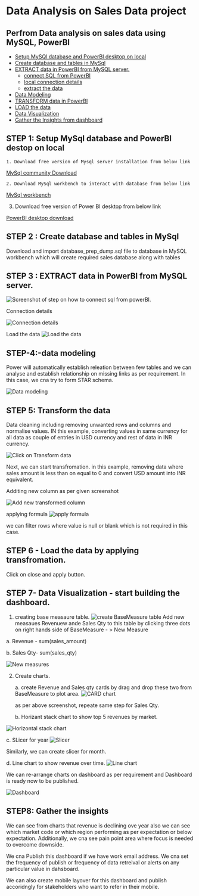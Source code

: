 # Data Analysis on Sales Data project

## Perfrom Data analysis on sales data using MySQL, PowerBI



- [Setup MySQl database and PowerBI desktop on local ](#-STEP-1-:-Setup-MySql-database-and-PowerBI-destop-on-local)
- [Create database and tables in MySql ](#-STEP2:Create-database-and-tables-in-MySql)
- [EXTRACT data in PowerBI from MySQL server.](#-STEP3:EXTRACT-data-in-PowerBI-from-MySQL-server)
    - [connect SQL from PowerBI ](#:connection-details)
    - [local connection details](#:connection-details)
    - [extract the data](#:extract-data)
- [Data Modeling ](#STEP-4:-data-modeling)
- [TRANSFORM data in PowerBI ](#STEP5:-transform)
- [LOAD the data](#STEP-6:-Load-the-data-by-applying-transfromation)
- [Data Visualization](#STEP-7:-Data-Visualization-start-building-the-dashboard.)
- [Gather the Insights from dashboard](#STEP-8:-Gather-the-Insights.)


  

## STEP 1: Setup MySql database and PowerBI destop on local
    1. Download free version of Mysql server installation from below link 
    
   [MySql community Download](https://dev.mysql.com/downloads/file/?id=534319)

    2. Download MySql workbench to interact with database from below link

   [MySql workbench](https://dev.mysql.com/downloads/workbench/)

   3. Download free version of Power BI desktop from below link
      
   [PowerBI desktop download](https://www.microsoft.com/en-us/download/details.aspx?id=58494)

## STEP 2 :  Create database and tables in MySql

  Download and import database_prep_dump.sql file to database in MySQL workbench which will create required sales database along with tables

## STEP 3 :  EXTRACT data in PowerBI from MySQL server.

![Screenshot of step on how to connect sql from powerBI.](https://github.com/kunalpatade92/Kunal_data_analytics_sales/blob/main/src/get_data_from_mySql_db.jpg)


 Connection details

 ![Connection details](https://github.com/kunalpatade92/Kunal_data_analytics_sales/blob/main/src/connection_details.jpg)

 Load the data 
 ![Load the data](https://github.com/kunalpatade92/Kunal_data_analytics_sales/blob/main/src/Load_data.jpg)

 ## STEP-4:-data modeling

 Power will automatically establish releation between few tables and we can analyse and establish relationship on missing links as per requirement.
 In this case, we cna try to form STAR schema.

 ![Data modeling](https://github.com/kunalpatade92/Kunal_data_analytics_sales/blob/main/src/Data_modeling.jpg)

 ## STEP 5: Transform the data

 Data cleaning including removing unwanted rows and columns and normalise values. IN this example, converting values in same currency for all data as couple of entries in USD currency and rest of data in INR currency.
 

 ![Click on Transform data](https://github.com/kunalpatade92/Kunal_data_analytics_sales/blob/main/src/Transform_data_1.jpg)

Next, we can start transfromation. in this example, removing data where sales amount is less than on equal to 0 and convert USD amount into INR equivalent.

Additing new column as per given screenshot

![Add new transformed column](https://github.com/kunalpatade92/Kunal_data_analytics_sales/blob/main/src/transformed_column.jpg)

applying formula
![apply formula](https://github.com/kunalpatade92/Kunal_data_analytics_sales/blob/main/src/formula_transform_column.jpg)

we can filter rows where value is null or blank which is not required in this case.



## STEP 6 - Load the data by applying transfromation.

Click on close and apply button.

## STEP 7- Data Visualization - start building the dashboard.

1. creating base measaure table.
![create BaseMeasure table](https://github.com/kunalpatade92/Kunal_data_analytics_sales/blob/main/src/base_mesaure.jpg)
Add new measaues Revenuew ande Sales Qty to this table by clicking three dots on right hands side of BaseMeasure - > New Measure

a. Revenue - sum(sales_amount)

b. Sales Qty- sum(sales_qty)

![New measures](https://github.com/kunalpatade92/Kunal_data_analytics_sales/blob/main/src/new_measures.jpg)

2. Create charts.

   a. create Revenue and Sales qty cards by drag and drop these two from BaseMeasure to plot area.
![CARD chart](https://github.com/kunalpatade92/Kunal_data_analytics_sales/blob/main/src/Card_plot.jpg)

   as per above screenshot, repeate same step for Sales Qty.

   b. Horizant stack chart to show top 5 revenues by market.

![Horizontal stack chart](https://github.com/kunalpatade92/Kunal_data_analytics_sales/blob/main/src/Horizontal_stack_chart_2.jpg)

   c. SLicer for  year
![ Slicer](https://github.com/kunalpatade92/Kunal_data_analytics_sales/blob/main/src/slicer_by_year.jpg)

Similarly, we can create slicer for month.
   
   d. Line chart to show revenue over time.
   ![Line chart](https://github.com/kunalpatade92/Kunal_data_analytics_sales/blob/main/src/Line_chart.jpg)

   We can re-arrange charts on dashboard as per requirement and Dashboard is ready now to be published.

   ![Dashboard](https://github.com/kunalpatade92/Kunal_data_analytics_sales/blob/main/src/Dashboard.jpg)

## STEP8: Gather the insights

We can see from charts that revenue is declining ove year also we can see which market code or which region performing as per expectation or below expectation. Additionally, we cna see pain point area where focus is needed to overcome downside.

We cna Publish this dashboard if we have work email address. We cna set the frequency of publish or frequency of data retreival or alerts on any particular value in dahsboard.

We can also create mobile layover for this dashboard and publish accoridngly for stakeholders who want to refer in their mobile.

   

   





 



        
       



